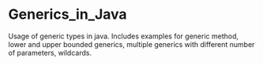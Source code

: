 # Generics_in_Java
Usage of generic types in java. Includes examples for generic method, lower and upper bounded generics, multiple generics with different number of parameters, wildcards.
